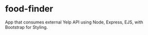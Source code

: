 # food-finder
App that consumes external Yelp API using Node, Express, EJS, with Bootstrap for Styling.
